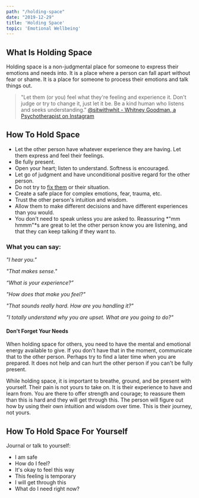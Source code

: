 ```yaml
---
path: "/holding-space"
date: "2019-12-29"
title: 'Holding Space'
topic: 'Emotional Wellbeing'
---
```


## What Is Holding Space

Holding space is a non-judgmental place for someone to express their emotions and needs into.  It is a place where a person can fall apart without fear or shame.  It is a place for someone to process their emotions and talk things out.

> "Let them (or you) feel what they're feeling and experience it.  Don't judge or try to change it, just let it be.  Be a kind human who listens and seeks understanding." [@sitwithwhit - Whitney Goodman, a Psychotherapist on Instagram](https://www.instagram.com/p/B7EgFsIg8OB/)


## How To Hold Space

- Let the other person have whatever experience they are having.  Let them express and feel their feelings.
- Be fully present.  
- Open your heart; listen to understand.  Softness is encouraged.
- Let go of judgment and have unconditional positive regard for the other person.
- Do not try to [fix them](/what-to-do-instead-of-fixing) or their situation.
- Create a safe place for complex emotions, fear, trauma, etc.
- Trust the other person's intuition and wisdom.
- Allow them to make different decisions and have different experiences than you would.
- You don't need to speak unless you are asked to.  Reassuring *"mm hmmm"*s are great to let the other person know you are listening, and that they can keep talking if they want to.

### What you can say:

*"I hear you."*

*"That makes sense."*

*“What is your experience?”*

*"How does that make you feel?"*

*"That sounds really hard.  How are you handling it?"*

*"I totally understand why you are upset.  What are you going to do?"*



#### Don't Forget Your Needs

When holding space for others, you need to have the mental and emotional energy available to give. If you don't have that in the moment, communicate that to the other person.  Perhaps try to find a later time when you are prepared.  It does not help and can hurt the other person if you can't be fully present.

While holding space, it is important to breathe, ground, and be present with yourself.  Their pain is not yours to take on.  It is their experience to have and learn from.  You are there to offer strength and courage; to reassure them than this is hard and they will get through this.  The person will figure out how by using their own intuition and wisdom over time.  This is their journey, not yours.


## How To Hold Space For Yourself

Journal or talk to yourself:

- I am safe
- How do I feel?
- It's okay to feel this way
- This feeling is temporary
- I will get through this
- What do I need right now?

